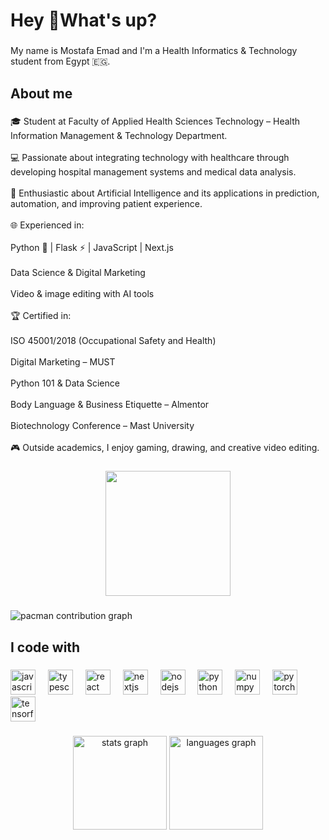 <h1 align="left">Hey 👋What's up?</h1>

###

<p align="left">My name is Mostafa Emad and I'm a Health Informatics & Technology student from Egypt 🇪🇬.</p>

###

<h2 align="left">About me</h2>

###

<p align="left">🎓 Student at Faculty of Applied Health Sciences Technology – Health Information Management & Technology Department.<br><br>💻 Passionate about integrating technology with healthcare through developing hospital management systems and medical data analysis.<br><br>🤖 Enthusiastic about Artificial Intelligence and its applications in prediction, automation, and improving patient experience.<br><br>🌐 Experienced in:<br><br>Python 🐍 | Flask ⚡ | JavaScript | Next.js<br><br>Data Science & Digital Marketing<br><br>Video & image editing with AI tools<br><br>🏆 Certified in:<br><br>ISO 45001/2018 (Occupational Safety and Health)<br><br>Digital Marketing – MUST<br><br>Python 101 & Data Science<br><br>Body Language & Business Etiquette – Almentor<br><br>Biotechnology Conference – Mast University<br><br>🎮 Outside academics, I enjoy gaming, drawing, and creative video editing.</p>

###

<div align="center">
  <img height="200" src="https://media.giphy.com/media/KAE8k5QsjXC8w/giphy.gif"  />
</div>

###

<picture>
  <source media="(prefers-color-scheme: dark)" srcset="https://raw.githubusercontent.com/mostafa93205/mostafa93205/output/pacman-contribution-graph-dark.svg">
  <source media="(prefers-color-scheme: light)" srcset="https://raw.githubusercontent.com/mostafa93205/mostafa93205/output/pacman-contribution-graph.svg">
  <img alt="pacman contribution graph" src="https://raw.githubusercontent.com/mostafa93205/mostafa93205/output/pacman-contribution-graph.svg">
</picture>

###

<h2 align="left">I code with</h2>

###

<div align="left">
  <img src="https://cdn.jsdelivr.net/gh/devicons/devicon/icons/javascript/javascript-original.svg" height="40" alt="javascript logo"  />
  <img width="12" />
  <img src="https://cdn.jsdelivr.net/gh/devicons/devicon/icons/typescript/typescript-original.svg" height="40" alt="typescript logo"  />
  <img width="12" />
  <img src="https://cdn.jsdelivr.net/gh/devicons/devicon/icons/react/react-original.svg" height="40" alt="react logo"  />
  <img width="12" />
  <img src="https://cdn.jsdelivr.net/gh/devicons/devicon/icons/nextjs/nextjs-original.svg" height="40" alt="nextjs logo"  />
  <img width="12" />
  <img src="https://cdn.jsdelivr.net/gh/devicons/devicon/icons/nodejs/nodejs-original.svg" height="40" alt="nodejs logo"  />
  <img width="12" />
  <img src="https://cdn.jsdelivr.net/gh/devicons/devicon/icons/python/python-original.svg" height="40" alt="python logo"  />
  <img width="12" />
  <img src="https://cdn.jsdelivr.net/gh/devicons/devicon/icons/numpy/numpy-original.svg" height="40" alt="numpy logo"  />
  <img width="12" />
  <img src="https://cdn.jsdelivr.net/gh/devicons/devicon/icons/pytorch/pytorch-original.svg" height="40" alt="pytorch logo"  />
  <img width="12" />
  <img src="https://cdn.jsdelivr.net/gh/devicons/devicon/icons/tensorflow/tensorflow-original.svg" height="40" alt="tensorflow logo"  />
</div>

###

<div align="center">
  <img src="https://github-readme-stats.vercel.app/api?username=mostafa93205&hide_title=false&hide_rank=false&show_icons=true&include_all_commits=true&count_private=true&disable_animations=false&theme=dracula&locale=en&hide_border=false&order=1" height="150" alt="stats graph"  />
  <img src="https://github-readme-stats.vercel.app/api/top-langs?username=mostafa93205&locale=en&hide_title=false&layout=compact&card_width=320&langs_count=5&theme=dracula&hide_border=false&order=2" height="150" alt="languages graph"  />
</div>

###
